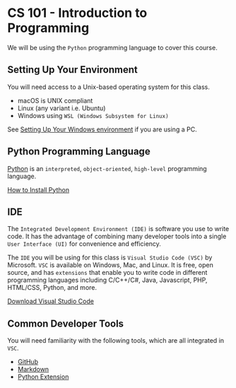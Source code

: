 # CS 101 - Introduction to Programming

We will be using the `Python` programming language to cover this course.  

## Setting Up Your Environment

You will need access to a Unix-based operating system for this class.
- macOS is UNIX compliant
- Linux (any variant i.e. Ubuntu)
- Windows using `WSL (Windows Subsystem for Linux)`

See [Setting Up Your Windows environment](doc/windows.md) if you are using a PC.  

## Python Programming Language

[Python](https://www.python.org/) is an `interpreted`, `object-oriented`, `high-level` programming language.

[How to Install Python](doc/python.md)  

## IDE
The `Integrated Development Environment (IDE)` is software you use to write code. It has the advantage of combining many developer tools into a single `User Interface (UI)` for convenience and efficiency.

The `IDE` you will be using for this class is `Visual Studio Code (VSC)` by Microsoft. `VSC` is available on Windows, Mac, and Linux. It is free, open source, and has `extensions` that enable you to write code in different programming languages including C/C++/C#, Java, Javascript, PHP, HTML/CSS, Python, and more.

[Download Visual Studio Code](https://code.visualstudio.com/)  

## Common Developer Tools
You will need familiarity with the following tools, which are all integrated in `VSC`.

- [GitHub](https://github.com/)
- [Markdown](https://guides.github.com/features/mastering-markdown/)
- [Python Extension](https://code.visualstudio.com/docs/languages/python)

